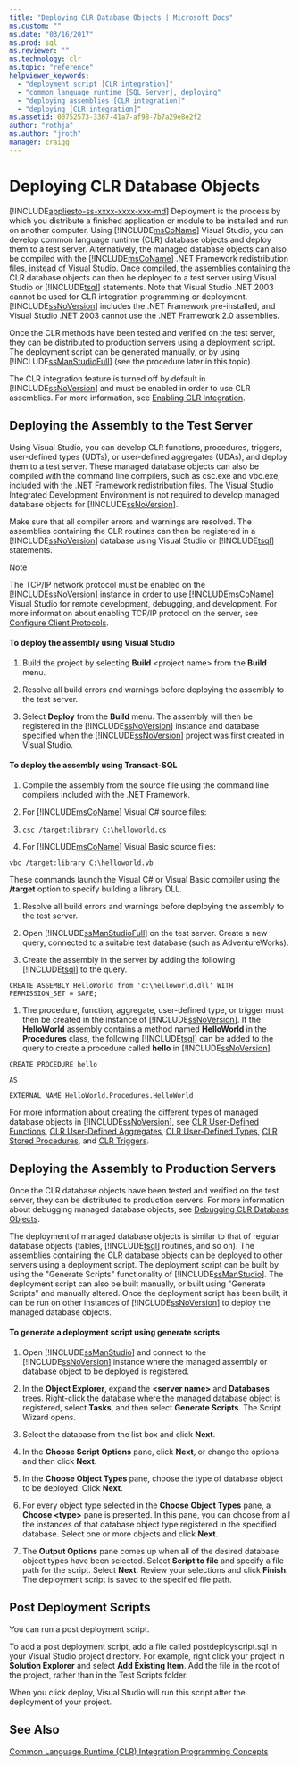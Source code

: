 ```yaml
---
title: "Deploying CLR Database Objects | Microsoft Docs"
ms.custom: ""
ms.date: "03/16/2017"
ms.prod: sql
ms.reviewer: ""
ms.technology: clr
ms.topic: "reference"
helpviewer_keywords: 
  - "deployment script [CLR integration]"
  - "common language runtime [SQL Server], deploying"
  - "deploying assemblies [CLR integration]"
  - "deploying [CLR integration]"
ms.assetid: 00752573-3367-41a7-af98-7b7a29e8e2f2
author: "rothja"
ms.author: "jroth"
manager: craigg
---
```

# Deploying CLR Database Objects
[!INCLUDE[appliesto-ss-xxxx-xxxx-xxx-md](../../includes/appliesto-ss-xxxx-xxxx-xxx-md.md)]
  Deployment is the process by which you distribute a finished application or module to be installed and run on another computer. Using [!INCLUDE[msCoName](../../includes/msconame-md.md)] Visual Studio, you can develop common language runtime (CLR) database objects and deploy them to a test server. Alternatively, the managed database objects can also be compiled with the [!INCLUDE[msCoName](../../includes/msconame-md.md)] .NET Framework redistribution files, instead of Visual Studio. Once compiled, the assemblies containing the CLR database objects can then be deployed to a test server using Visual Studio or [!INCLUDE[tsql](../../includes/tsql-md.md)] statements. Note that Visual Studio .NET 2003 cannot be used for CLR integration programming or deployment. [!INCLUDE[ssNoVersion](../../includes/ssnoversion-md.md)] includes the .NET Framework pre-installed, and Visual Studio .NET 2003 cannot use the .NET Framework 2.0 assemblies.  
  
 Once the CLR methods have been tested and verified on the test server, they can be distributed to production servers using a deployment script. The deployment script can be generated manually, or by using [!INCLUDE[ssManStudioFull](../../includes/ssmanstudiofull-md.md)] (see the procedure later in this topic).  
  
 The CLR integration feature is turned off by default in [!INCLUDE[ssNoVersion](../../includes/ssnoversion-md.md)] and must be enabled in order to use CLR assemblies. For more information, see [Enabling CLR Integration](../../relational-databases/clr-integration/clr-integration-enabling.md).  
  
## Deploying the Assembly to the Test Server  
 Using Visual Studio, you can develop CLR functions, procedures, triggers, user-defined types (UDTs), or user-defined aggregates (UDAs), and deploy them to a test server. These managed database objects can also be compiled with the command line compilers, such as csc.exe and vbc.exe, included with the .NET Framework redistribution files. The Visual Studio Integrated Development Environment is not required to develop managed database objects for [!INCLUDE[ssNoVersion](../../includes/ssnoversion-md.md)].  
  
 Make sure that all compiler errors and warnings are resolved. The assemblies containing the CLR routines can then be registered in a [!INCLUDE[ssNoVersion](../../includes/ssnoversion-md.md)] database using Visual Studio or [!INCLUDE[tsql](../../includes/tsql-md.md)] statements.  
  
> [!NOTE]  
>  The TCP/IP network protocol must be enabled on the [!INCLUDE[ssNoVersion](../../includes/ssnoversion-md.md)] instance in order to use [!INCLUDE[msCoName](../../includes/msconame-md.md)] Visual Studio for remote development, debugging, and development. For more information about enabling TCP/IP protocol on the server, see [Configure Client Protocols](../../database-engine/configure-windows/configure-client-protocols.md).  
  
#### To deploy the assembly using Visual Studio  
  
1.  Build the project by selecting **Build** \<project name> from the **Build** menu.  
  
2.  Resolve all build errors and warnings before deploying the assembly to the test server.  
  
3.  Select **Deploy** from the **Build** menu. The assembly will then be registered in the [!INCLUDE[ssNoVersion](../../includes/ssnoversion-md.md)] instance and database specified when the [!INCLUDE[ssNoVersion](../../includes/ssnoversion-md.md)] project was first created in Visual Studio.  
  
#### To deploy the assembly using Transact-SQL  
  
1.  Compile the assembly from the source file using the command line compilers included with the .NET Framework.  
  
2.  For [!INCLUDE[msCoName](../../includes/msconame-md.md)] Visual C# source files:  
  
3.  `csc /target:library C:\helloworld.cs`  
  
4.  For [!INCLUDE[msCoName](../../includes/msconame-md.md)] Visual Basic source files:  
  
 `vbc /target:library C:\helloworld.vb`  
  
 These commands launch the Visual C# or Visual Basic compiler using the **/target** option to specify building a library DLL.  
  
1.  Resolve all build errors and warnings before deploying the assembly to the test server.  
  
2.  Open [!INCLUDE[ssManStudioFull](../../includes/ssmanstudiofull-md.md)] on the test server. Create a new query, connected to a suitable test database (such as AdventureWorks).  
  
3.  Create the assembly in the server by adding the following [!INCLUDE[tsql](../../includes/tsql-md.md)] to the query.  
  
 `CREATE ASSEMBLY HelloWorld from 'c:\helloworld.dll' WITH PERMISSION_SET = SAFE;`  
  
1.  The procedure, function, aggregate, user-defined type, or trigger must then be created in the instance of [!INCLUDE[ssNoVersion](../../includes/ssnoversion-md.md)]. If the **HelloWorld** assembly contains a method named **HelloWorld** in the **Procedures** class, the following [!INCLUDE[tsql](../../includes/tsql-md.md)] can be added to the query to create a procedure called **hello** in [!INCLUDE[ssNoVersion](../../includes/ssnoversion-md.md)].  
  
 `CREATE PROCEDURE hello`  
  
 `AS`  
  
 `EXTERNAL NAME HelloWorld.Procedures.HelloWorld`  
  
 For more information about creating the different types of managed database objects in [!INCLUDE[ssNoVersion](../../includes/ssnoversion-md.md)], see [CLR User-Defined Functions](../../relational-databases/clr-integration-database-objects-user-defined-functions/clr-user-defined-functions.md), [CLR User-Defined Aggregates](../../relational-databases/clr-integration-database-objects-user-defined-functions/clr-user-defined-aggregates.md), [CLR User-Defined Types](../../relational-databases/clr-integration-database-objects-user-defined-types/clr-user-defined-types.md), [CLR Stored Procedures](https://msdn.microsoft.com/library/bbdd51b2-a9b4-4916-ba6f-7957ac6c3f33), and [CLR Triggers](https://msdn.microsoft.com/library/302a4e4a-3172-42b6-9cc0-4a971ab49c1c).  
  
## Deploying the Assembly to Production Servers  
 Once the CLR database objects have been tested and verified on the test server, they can be distributed to production servers. For more information about debugging managed database objects, see [Debugging CLR Database Objects](../../relational-databases/clr-integration/debugging-clr-database-objects.md).  
  
 The deployment of managed database objects is similar to that of regular database objects (tables, [!INCLUDE[tsql](../../includes/tsql-md.md)] routines, and so on). The assemblies containing the CLR database objects can be deployed to other servers using a deployment script. The deployment script can be built by using the "Generate Scripts" functionality of [!INCLUDE[ssManStudio](../../includes/ssmanstudio-md.md)]. The deployment script can also be built manually, or built using "Generate Scripts" and manually altered. Once the deployment script has been built, it can be run on other instances of [!INCLUDE[ssNoVersion](../../includes/ssnoversion-md.md)] to deploy the managed database objects.  
  
#### To generate a deployment script using generate scripts  
  
1.  Open [!INCLUDE[ssManStudio](../../includes/ssmanstudio-md.md)] and connect to the [!INCLUDE[ssNoVersion](../../includes/ssnoversion-md.md)] instance where the managed assembly or database object to be deployed is registered.  
  
2.  In the **Object Explorer**, expand the **\<server name>** and **Databases** trees. Right-click the database where the managed database object is registered, select **Tasks**, and then select **Generate Scripts**. The Script Wizard opens.  
  
3.  Select the database from the list box and click **Next**.  
  
4.  In the **Choose Script Options** pane, click **Next**, or change the options and then click **Next**.  
  
5.  In the **Choose Object Types** pane, choose the type of database object to be deployed. Click **Next**.  
  
6.  For every object type selected in the **Choose Object Types** pane, a **Choose \<type>** pane is presented. In this pane, you can choose from all the instances of that database object type registered in the specified database. Select one or more objects and click **Next**.  
  
7.  The **Output Options** pane comes up when all of the desired database object types have been selected. Select **Script to file** and specify a file path for the script. Select **Next**. Review your selections and click **Finish**. The deployment script is saved to the specified file path.  
  
## Post Deployment Scripts  
 You can run a post deployment script.  
  
 To add a post deployment script, add a file called postdeployscript.sql in your Visual Studio project directory. For example, right click your project in **Solution Explorer** and select **Add Existing Item**. Add the file in the root of the project, rather than in the Test Scripts folder.  
  
 When you click deploy, Visual Studio will run this script after the deployment of your project.  
  
## See Also  
 [Common Language Runtime &#40;CLR&#41; Integration Programming Concepts](../../relational-databases/clr-integration/common-language-runtime-clr-integration-programming-concepts.md)  
  
  
